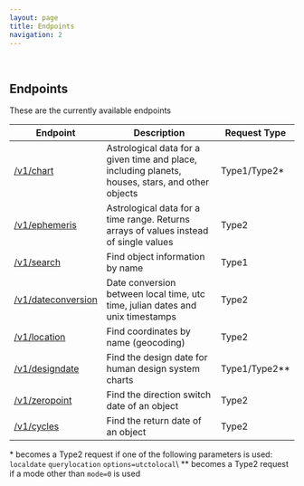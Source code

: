 ```yaml
---
layout: page
title: Endpoints
navigation: 2
---
```


<style>
	.inner a {
		color: royalblue;
		font-weight: bold;
	}
</style>

<br>

## Endpoints

These are the currently available endpoints

| Endpoint | Description | Request Type
|---|---|---|
| [/v1/chart](/astrologico/chart.html) | Astrological data for a given time and place, including planets, houses, stars, and other objects | Type1/Type2* |
| [/v1/ephemeris](/astrologico/ephemeris.html) |  Astrological data for a time range. Returns arrays of values instead of single values | Type2 |
| [/v1/search](/astrologico/search.html) | Find object information by name | Type1 |
| [/v1/dateconversion](/astrologico/dateconversion.html) | Date conversion between local time, utc time, julian dates and unix timestamps | Type2 |
| [/v1/location](/astrologico/location.html) | Find coordinates by name (geocoding) | Type2 |
| [/v1/designdate](/astrologico/designdate.html) | Find the design date for human design system charts | Type1/Type2** |
| [/v1/zeropoint](/astrologico/zeropoint.html) | Find the direction switch date of an object | Type2 |
| [/v1/cycles](/astrologico/cycles.html) | Find the return date of an object | Type2 |

\* becomes a Type2 request if one of the following parameters is used:<br>`localdate` `querylocation` `options=utctolocal`\\
\*\* becomes a Type2 request if a mode other than `mode=0` is used

<br><br><br>
